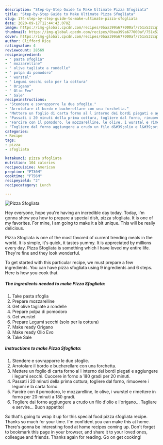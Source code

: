 ```yaml
---
description: "Step-by-Step Guide to Make Ultimate Pizza Sfogliata"
title: "Step-by-Step Guide to Make Ultimate Pizza Sfogliata"
slug: 174-step-by-step-guide-to-make-ultimate-pizza-sfogliata
date: 2020-09-17T12:44:43.078Z
image: https://img-global.cpcdn.com/recipes/0baa399a677000af/751x532cq70/pizza-sfogliata-recipe-main-photo.jpg
thumbnail: https://img-global.cpcdn.com/recipes/0baa399a677000af/751x532cq70/pizza-sfogliata-recipe-main-photo.jpg
cover: https://img-global.cpcdn.com/recipes/0baa399a677000af/751x532cq70/pizza-sfogliata-recipe-main-photo.jpg
author: Clifford Rice
ratingvalue: 4
reviewcount: 28569
recipeingredient:
- " pasta sfoglia"
- " mozzarelline"
- " olive tagliate a rondelle"
- " polpa di pomodoro"
- " wurstel"
- " Legumi secchi solo per la cottura"
- " Origano"
- " Olio Evo"
- " Sale"
recipeinstructions:
- "Stendere e sovrapporre le due sfoglie."
- "Arrotolare il bordo e bucherellare con una forchetta."
- "Mettere un foglio di carta forno al l interno dei bordi piegati e aggiungere i legumi secchi. Cuocere in forno a 180 gradi per 20 minuti."
- "Passati i 20 minuti della prima cottura, togliere dal forno, rimuovere i legumi e la carta forno."
- "Farcire con il pomodoro, le mozzarelline, le olive, i wurstel e rimettere in forno per 20 minuti a 180 gradi."
- "Togliere dal forno aggiungere a crudo un filo d&#39;olio e l&#39;origano... Tagliare e servire... Buon appetito!"
categories:
- Recipe
tags:
- pizza
- sfogliata

katakunci: pizza sfogliata 
nutrition: 104 calories
recipecuisine: American
preptime: "PT30M"
cooktime: "PT56M"
recipeyield: "2"
recipecategory: Lunch

---
```



![Pizza Sfogliata](https://img-global.cpcdn.com/recipes/0baa399a677000af/751x532cq70/pizza-sfogliata-recipe-main-photo.jpg)

Hey everyone, hope you're having an incredible day today. Today, I'm gonna show you how to prepare a special dish, pizza sfogliata. It is one of my favorites. For mine, I am going to make it a bit unique. This will be really delicious.



Pizza Sfogliata is one of the most favored of current trending meals in the world. It is simple, it's quick, it tastes yummy. It is appreciated by millions every day. Pizza Sfogliata is something which I have loved my entire life. They're fine and they look wonderful.


To get started with this particular recipe, we must prepare a few ingredients. You can have pizza sfogliata using 9 ingredients and 6 steps. Here is how you cook that.

<!--inarticleads1-->

##### The ingredients needed to make Pizza Sfogliata:

1. Take  pasta sfoglia
1. Prepare  mozzarelline
1. Get  olive tagliate a rondelle
1. Prepare  polpa di pomodoro
1. Get  wurstel
1. Prepare  Legumi secchi (solo per la cottura)
1. Make ready  Origano
1. Make ready  Olio Evo
1. Take  Sale




<!--inarticleads2-->

##### Instructions to make Pizza Sfogliata:

1. Stendere e sovrapporre le due sfoglie.
1. Arrotolare il bordo e bucherellare con una forchetta.
1. Mettere un foglio di carta forno al l interno dei bordi piegati e aggiungere i legumi secchi. Cuocere in forno a 180 gradi per 20 minuti.
1. Passati i 20 minuti della prima cottura, togliere dal forno, rimuovere i legumi e la carta forno.
1. Farcire con il pomodoro, le mozzarelline, le olive, i wurstel e rimettere in forno per 20 minuti a 180 gradi.
1. Togliere dal forno aggiungere a crudo un filo d&#39;olio e l&#39;origano... Tagliare e servire... Buon appetito!




So that's going to wrap it up for this special food pizza sfogliata recipe. Thanks so much for your time. I'm confident you can make this at home. There's gonna be interesting food at home recipes coming up. Don't forget to bookmark this page in your browser, and share it to your loved ones, colleague and friends. Thanks again for reading. Go on get cooking!
